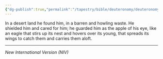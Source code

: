 ```yaml
---
{"dg-publish":true,"permalink":"/tapestry/bible/deuteronomy/deuteronomy-32-10-11/","title":"Deuteronomy 32:10–11","tags":["bible-verse","bible-verse"],"dgHomeLink":true,"dgShowLocalGraph":true,"dgEnableSearch":true}
---
```


In a desert land he found him, in a barren and howling waste. He shielded him and cared for him; he guarded him as the apple of his eye, like an eagle that stirs up its nest and hovers over its young, that spreads its wings to catch them and carries them aloft.

---
*New International Version (NIV)*